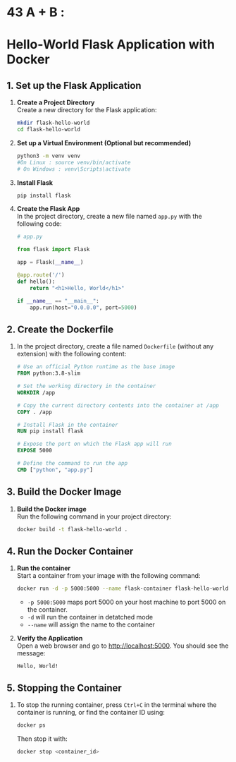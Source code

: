 # 43 A + B : 

# Hello-World Flask Application with Docker


## 1. Set up the Flask Application

1. **Create a Project Directory**  
   Create a new directory for the Flask application:
   ```bash
   mkdir flask-hello-world
   cd flask-hello-world
   ```

2. **Set up a Virtual Environment (Optional but recommended)**  
   ```bash
   python3 -m venv venv
   #On Linux : source venv/bin/activate
   # On Windows : venv\Scripts\activate
   ```

3. **Install Flask**  
   ```bash
   pip install flask
   ```

4. **Create the Flask App**  
   In the project directory, create a new file named `app.py` with the following code:

   ```python
   # app.py

   from flask import Flask

   app = Flask(__name__)

   @app.route('/')
   def hello():
       return "<h1>Hello, World</h1>"

   if __name__ == "__main__":
       app.run(host="0.0.0.0", port=5000)
   ```

## 2. Create the Dockerfile

1. In the project directory, create a file named `Dockerfile` (without any extension) with the following content:

   ```Dockerfile
   # Use an official Python runtime as the base image
   FROM python:3.8-slim

   # Set the working directory in the container
   WORKDIR /app

   # Copy the current directory contents into the container at /app
   COPY . /app

   # Install Flask in the container
   RUN pip install flask

   # Expose the port on which the Flask app will run
   EXPOSE 5000

   # Define the command to run the app
   CMD ["python", "app.py"]
   ```

## 3. Build the Docker Image

1. **Build the Docker image**  
   Run the following command in your project directory:

   ```bash
   docker build -t flask-hello-world .
   ```

## 4. Run the Docker Container

1. **Run the container**  
   Start a container from your image with the following command:

   ```bash
   docker run -d -p 5000:5000 --name flask-container flask-hello-world
   ```

   - `-p 5000:5000` maps port 5000 on your host machine to port 5000 on the container.
   - `-d` will run the container in detatched mode
   - `--name` will assign the name to the container

2. **Verify the Application**  
   Open a web browser and go to [http://localhost:5000](http://localhost:5000). You should see the message:
   
   ```
   Hello, World!
   ```

## 5. Stopping the Container

1. To stop the running container, press `Ctrl+C` in the terminal where the container is running, or find the container ID using:

   ```bash
   docker ps
   ```

   Then stop it with:

   ```bash
   docker stop <container_id>
   ```
